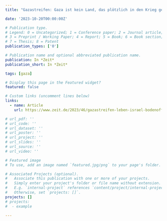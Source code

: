 ```yaml
---
title: "Gazastreifen: Gaza ist kein Land, das plötzlich in den Krieg gestürzt wurde | ZEIT ONLINE"

date: '2023-10-20T00:00:00Z'

# Publication type.
# Legend: 0 = Uncategorized; 1 = Conference paper; 2 = Journal article;
# 3 = Preprint / Working Paper; 4 = Report; 5 = Book; 6 = Book section;
# 7 = Thesis; 8 = Patent
publication_types: ['0']

# Publication name and optional abbreviated publication name.
publication: In *Zeit*
publication_short: In *Zeit*

tags: [gaza]

# Display this page in the Featured widget?
featured: false

# Custom links (uncomment lines below)
links:
  - name: Article
    url: https://www.zeit.de/2023/46/gazastreifen-leben-israel-bodenoffensive-hamas/seite-2

# url_pdf: ''
# url_code: ''
# url_dataset: ''
# url_poster: ''
# url_project: ''
# url_slides: ''
# url_source: ''
# url_video: ''

# Featured image
# To use, add an image named `featured.jpg/png` to your page's folder.

# Associated Projects (optional).
#   Associate this publication with one or more of your projects.
#   Simply enter your project's folder or file name without extension.
#   E.g. `internal-project` references `content/project/internal-project/index.md`.
#   Otherwise, set `projects: []`.
projects: []
# projects:
#  - example

---
```

